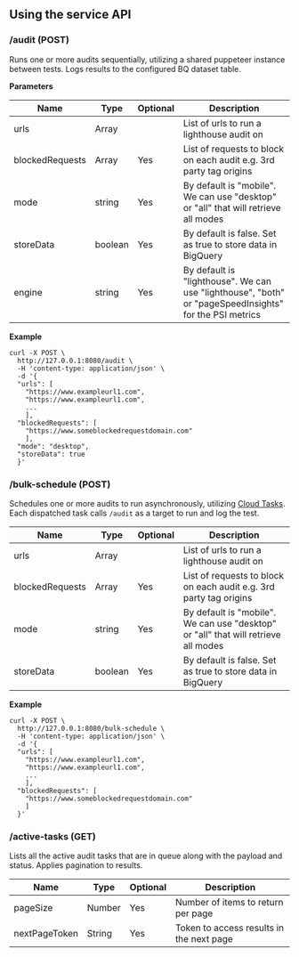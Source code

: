 ## Using the service API

### /audit (POST)

Runs one or more audits sequentially, utilizing a shared puppeteer instance between tests. Logs results to the configured BQ dataset table.

**Parameters**

| Name | Type | Optional | Description
| ------------- | ------------- | ------------- | ------------- |
| urls  | Array | | List of urls to run a lighthouse audit on |
| blockedRequests  | Array | Yes | List of requests to block on each audit e.g. 3rd party tag origins |
| mode | string | Yes | By default is "mobile". We can use "desktop" or "all" that will retrieve all modes |
| storeData | boolean | Yes | By default is false. Set as true to store data in BigQuery |
| engine | string | Yes | By default is "lighthouse". We can use "lighthouse", "both" or "pageSpeedInsights" for the PSI metrics |


**Example**

```
curl -X POST \
  http://127.0.0.1:8080/audit \
  -H 'content-type: application/json' \
  -d '{
  "urls": [
    "https://www.exampleurl1.com",
    "https://www.exampleurl1.com",
    ...
    ],
  "blockedRequests": [
    "https://www.someblockedrequestdomain.com"
    ],
  "mode": "desktop",
  "storeData": true
  }'
```

### /bulk-schedule (POST)

Schedules one or more audits to run asynchronously, utilizing [Cloud Tasks](https://cloud.google.com/tasks). Each dispatched task calls `/audit` as a target to run and log the test.

| Name | Type | Optional | Description
| ------------- | ------------- | ------------- | ------------- |
| urls  | Array | | List of urls to run a lighthouse audit on |
| blockedRequests  | Array | Yes | List of requests to block on each audit e.g. 3rd party tag origins |
| mode | string | Yes | By default is "mobile". We can use "desktop" or "all" that will retrieve all modes |
| storeData | boolean | Yes | By default is false. Set as true to store data in BigQuery |

**Example**

```
curl -X POST \
  http://127.0.0.1:8080/bulk-schedule \
  -H 'content-type: application/json' \
  -d '{
  "urls": [
    "https://www.exampleurl1.com",
    "https://www.exampleurl1.com",
    ...
    ],
  "blockedRequests": [
    "https://www.someblockedrequestdomain.com"
    ]
  }'
```

### /active-tasks (GET)

Lists all the active audit tasks that are in queue along with the payload and status. Applies pagination to results.

| Name | Type | Optional | Description
| ------------- | ------------- | ------------- | ------------- |
| pageSize  | Number | Yes | Number of items to return per page |
| nextPageToken  | String | Yes | Token to access results in the next page |
